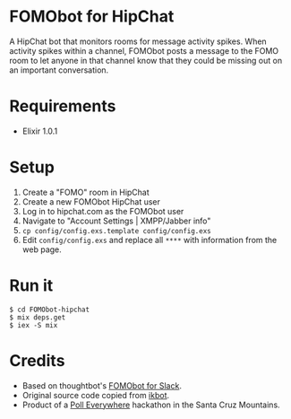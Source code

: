 FOMObot for HipChat
===================

A HipChat bot that monitors rooms for message activity spikes. When activity spikes within a channel, FOMObot posts a message to the FOMO room to let anyone in that channel know that they could be missing out on an important conversation.


Requirements
============

* Elixir 1.0.1


Setup
=====

1. Create a "FOMO" room in HipChat
2. Create a new FOMObot HipChat user
3. Log in to hipchat.com as the FOMObot user
4. Navigate to "Account Settings | XMPP/Jabber info"
5. `cp config/config.exs.template config/config.exs`
6. Edit `config/config.exs` and replace all `****` with information from the web page.


Run it
======

```
$ cd FOMObot-hipchat
$ mix deps.get
$ iex -S mix
```


Credits
=======

- Based on thoughtbot's [FOMObot for Slack](https://github.com/thoughtbot/FOMObot).
- Original source code copied from [ikbot](https://github.com/inaka/ikbot).
- Product of a [Poll Everywhere](https://www.polleverywhere.com) hackathon in the Santa Cruz Mountains.
